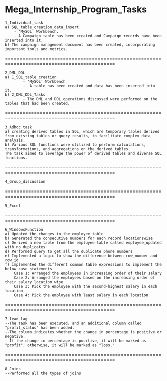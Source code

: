 # Mega_Internship_Program_Tasks
    1_Individual_task
	a) SQL_table_creation_data_insert.
		- 'MySQL' Workbench.
		- A Campaign table has been created and Campaign records have been inserted into it.
	b) The campaign management document has been created, incorporating important tools and metrics.
============================================================================================
       
    2_DML_DDL
  	a) 1_SQL_table_creation
      		- 'MySQL' Workbench
      		-  A table has been created and data has been inserted into it.
 	b) 2_DML_DDL_Tasks
      		- The DML and DDL operations discussed were performed on the tables that had been created.
============================================================================================

    3_Adhoc task 
	a) creating derived tables in SQL, which are temporary tables derived from existing tables or query results, to facilitate complex data analysis. 
	b) Various SQL functions were utilized to perform calculations, transformations, and aggregations on the derived tables. 
    The task aimed to leverage the power of derived tables and diverse SQL functions.
============================================================================================

    4_Group_discussion
    
============================================================================================    
    
    5_Excel
    
============================================================================================    
    
    6_WindowsFunction 
	a) Updated the changes in the employee table
	b) Generated the consecutive numbers for each record locationswise
	c) Derived a new table from the employee table called employee_updated with no duplicates
	d) Performed query to get all the duplicate phone numbers
	e) Implemented a logic to show the difference between row_number and row_id
	f) implemented the different common table expressions to implement the below case statements
	    Case 1: Arranged the employees in increasing order of their salary
	    Case 2: Arranged the employees based on the increasing order of their salary location wise
	    Case 3: Pick the employee with the second-highest salary in each location
	    Case 4: Pick the employee with least salary in each location
============================================================================================
    
    7_lead_lag
  	--The task has been executed, and an additional column called "profit_status" has been added. 
  	--The column indicates whether the change in percentage is positive or negative. 
  	--If the change in percentage is positive, it will be marked as "profit"; otherwise, it will be marked as "loss."
   ============================================================================================
     
    8_Joins
	--Performed all the types of joins 



